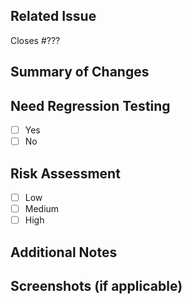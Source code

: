 ## Related Issue
<!-- If this PR addresses an issue, link it here (e.g., "Closes #123") -->
Closes #???

## Summary of Changes
<!-- Provide a concise description of the changes made in this PR. 
What functionality was added, updated, or fixed? -->

## Need Regression Testing
<!-- Indicate whether this PR requires regression testing and why. -->
- [ ] Yes
- [ ] No

## Risk Assessment
<!-- Assess the risk level of this PR:
- Low: Minimal impact, straightforward changes.
- Medium: Potential for some edge cases or indirect effects.
- High: Could affect critical functionality or many users.
-->
- [ ] Low
- [ ] Medium
- [ ] High

## Additional Notes
<!-- Add any other context or comments about the PR here -->

## Screenshots (if applicable)
<!-- Attach any screenshots that help explain your changes -->
